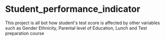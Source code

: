 # Student_performance_indicator
This project is all bot how student's test score is affected by other variables such as Gender Ethnicity, Parental level of Education, Lunch and  Test preparation course
